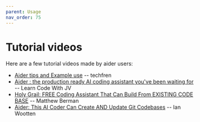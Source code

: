 ```yaml
---
parent: Usage
nav_order: 75
---
```


# Tutorial videos

Here are a few tutorial videos made by aider users:

- [Aider tips and Example use](https://www.youtube.com/watch?v=OsChkvGGDgw) -- techfren
- [Aider : the production ready AI coding assistant you've been waiting for](https://www.youtube.com/watch?v=zddJofosJuM) -- Learn Code With JV
- [Holy Grail: FREE Coding Assistant That Can Build From EXISTING CODE BASE](https://www.youtube.com/watch?v=df8afeb1FY8) -- Matthew Berman
- [Aider: This AI Coder Can Create AND Update Git Codebases](https://www.youtube.com/watch?v=EqLyFT78Sig) -- Ian Wootten


